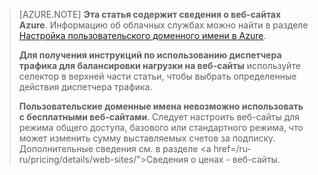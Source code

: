 ﻿> [AZURE.NOTE] **Эта статья содержит сведения о веб-сайтах Azure**. Информацию об облачных службах можно найти в разделе <a href="/ru-ru/develop/net/common-tasks/custom-dns/">Настройка пользовательского доменного имени в Azure</a>.
>
> **Для получения инструкций по использованию диспетчера трафика для балансировки нагрузки на веб-сайты** используйте селектор в верхней части статьи, чтобы выбрать определенные действия диспетчера трафика.
>
> **Пользовательские доменные имена невозможно использовать с бесплатными веб-сайтами**. Следует настроить веб-сайты для режима общего доступа, базового или стандартного режима, что может изменить сумму выставляемых счетов за подписку. Дополнительные сведения см. в разделе <a href=/ru-ru/pricing/details/web-sites/">Сведения о ценах - веб-сайты</a>.
<!--HONumber=42-->
